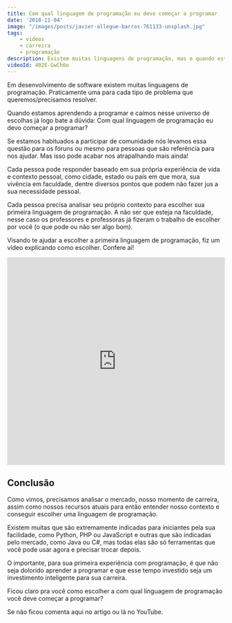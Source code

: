 ```yaml
---
title: Com qual linguagem de programação eu devo começar a programar
date: '2018-11-04'
image: "/images/posts/javier-allegue-barros-761133-unsplash.jpg"
tags:
    - videos
    - carreira
    - programação
description: Existem muitas linguagens de programação, mas e quando estamos começando a programar, com qual devemos começar?
videoId: 402E-GwCh6o
---
```


Em desenvolvimento de software existem muitas linguagens de programação. Praticamente uma para cada tipo de problema que queremos/precisamos resolver.

Quando estamos aprendendo a programar e caímos nesse universo de escolhas já logo bate a dúvida: Com qual linguagem de programação eu devo começar a programar?

Se estamos habituados a participar de comunidade nós levamos essa questão para os fóruns ou mesmo para pessoas que são referência para nos ajudar. Mas isso pode acabar nos atrapalhando mais ainda!

Cada pessoa pode responder baseado em sua própria experiência de vida e contexto pessoal, como cidade, estado ou país em que mora, sua vivência em faculdade, dentre diversos pontos que podem não fazer jus a sua necessidade pessoal.

Cada pessoa precisa analisar seu próprio contexto para escolher sua primeira linguagem de programação. A não ser que esteja na faculdade, nesse caso os professores e professoras já fizeram o trabalho de escolher por você (o que pode ou não ser algo bom).

Visando te ajudar a escolher a primeira linguagem de programação, fiz um vídeo explicando como escolher. Confere aí! 

<iframe src="https://www.youtube.com/embed/{{videoId}}" width="100%" height="480px" frameborder="0" scrolling="no" allowfullscreen></iframe>

## Conclusão

Como vimos, precisamos analisar o mercado, nosso momento de carreira, assim como nossos recursos atuais para então entender nosso contexto e conseguir escolher uma linguagem de programação.

Existem muitas que são extremamente indicadas para iniciantes pela sua facilidade, como Python, PHP ou JavaScript e outras que são indicadas pelo mercado, como Java ou C#, mas todas elas são só ferramentas que você pode usar agora e precisar trocar depois.

O importante, para sua primeira experiência com programação, é que não seja dolorido aprender a programar e que esse tempo investido seja um investimento inteligente para sua carreira.

Ficou claro pra você como escolher a com qual linguagem de programação você deve começar a programar?

Se não ficou comenta aqui no artigo ou lá no YouTube.
